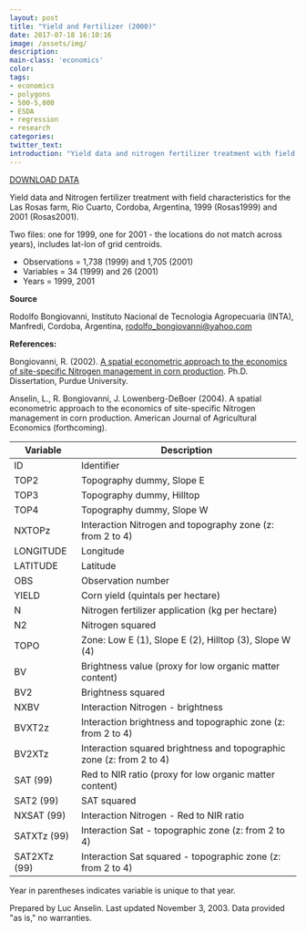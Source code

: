 ```yaml
---
layout: post
title: "Yield and Fertilizer (2000)"
date: 2017-07-18 16:10:16
image: /assets/img/
description:
main-class: 'economics'
color:
tags:
- economics
- polygons
- 500-5,000
- ESDA
- regression
- research
categories:
twitter_text:
introduction: "Yield data and nitrogen fertilizer treatment with field characteristics for the Las Rosas farm, Argentina, (1999, 2001)."
---
```

<script>
$('#map').hide();
</script>

[DOWNLOAD DATA](../data/lasrosas.zip)


Yield data and Nitrogen fertilizer treatment with field characteristics for the Las Rosas farm, Rio Cuarto, Cordoba, Argentina, 1999 (Rosas1999) and 2001 (Rosas2001).

Two files: one for 1999, one for 2001 - the locations do not match across years), includes lat-lon of grid centroids.

* Observations = 1,738 (1999) and 1,705 (2001)
* Variables = 34 (1999) and 26 (2001)
* Years = 1999, 2001

**Source**

Rodolfo Bongiovanni, Instituto Nacional de Tecnologia Agropecuaria (INTA), Manfredi, Cordoba, Argentina, [rodolfo\_bongiovanni@yahoo.com](mailto:rodolfo_bongiovanni@yahoo.com)

**References:** 

Bongiovanni, R. (2002). [A spatial econometric approach to the economics of site-specific Nitrogen management in corn production](http://www.agricultaredeprecision.org/analecon/Bongiovanni/PhDThesis.zip). Ph.D. Dissertation, Purdue University.

Anselin, L., R. Bongiovanni, J. Lowenberg-DeBoer (2004). A spatial econometric approach to the economics of site-specific Nitrogen management in corn production. American Journal of Agricultural Economics (forthcoming).


|**Variable**|**Description**|
|---|---|
|	ID	|	Identifier	|
|	TOP2	|	Topography dummy, Slope E	|
|	TOP3	|	Topography dummy, Hilltop	|
|	TOP4	|	Topography dummy, Slope W	|
|	NXTOPz	|	Interaction Nitrogen and topography zone (z: from 2 to 4)	|
|	LONGITUDE	|	Longitude	|
|	LATITUDE	|	Latitude	|
|	OBS	|	Observation number	|
|	YIELD	|	Corn yield (quintals per hectare)	|
|	N	|	Nitrogen fertilizer application (kg per hectare)	|
|	N2	|	Nitrogen squared	|
|	TOPO	|	Zone: Low E (1), Slope E (2), Hilltop (3), Slope W (4)	|
|	BV	|	Brightness value (proxy for low organic matter content)	|
|	BV2	|	Brightness squared	|
|	NXBV	|	Interaction Nitrogen - brightness	|
|	BVXT2z	|	Interaction brightness and topographic zone (z: from 2 to 4)	|
|	BV2XTz 	|	Interaction squared brightness and topographic zone (z: from 2 to 4) 	|
|	SAT (99)	|	Red to NIR ratio (proxy for low organic matter content)	|
|	SAT2 (99)	|	SAT squared	|
|	NXSAT (99)	|	Interaction Nitrogen - Red to NIR ratio	|
|	SATXTz (99)	|	Interaction Sat - topographic zone (z: from 2 to 4)	|
|	SAT2XTz (99)	|	Interaction Sat squared - topographic zone (z: from 2 to 4)	|

Year in parentheses indicates variable is unique to that year.

Prepared by Luc Anselin. Last updated November 3, 2003. Data provided "as is," no warranties.
